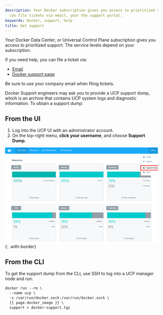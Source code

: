 ```yaml
---
description: Your Docker subscription gives you access to prioritized support. You
  can file tickets via email, your the support portal.
keywords: Docker, support, help
title: Get support
---
```


Your Docker Data Center, or Universal Control Plane subscription gives you
access to prioritized support. The service levels depend on your subscription.

If you need help, you can file a ticket via:

* [Email](mailto:support@docker.com)
* [Docker support page](https://support.docker.com/)

Be sure to use your company email when filing tickets.

Docker Support engineers may ask you to provide a UCP support dump, which is an
archive that contains UCP system logs and diagnostic information. To obtain a
support dump:

## From the UI

1. Log into the UCP UI with an administrator account.
2. On the top-right menu, **click your username**, and choose **Support Dump**.

![](images/get-support-1.png){: .with-border}

## From the CLI

To get the support dump from the CLI, use SSH to log into a UCP manager node
and run:

```none
docker run --rm \
  --name ucp \
  -v /var/run/docker.sock:/var/run/docker.sock \
  {{ page.docker_image }} \
  support > docker-support.tgz
```
